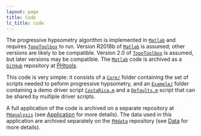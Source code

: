 ```yaml
---
layout: page
title: Code
lc_title: code
---
```


The progressive hypsometry algorithm is implemented in 
[`Matlab`](https://www.mathworks.com/products/matlab.html) and requires 
[`TopoToolbox`](https://topotoolbox.wordpress.com/) to run. 
Version R2018b of [`Matlab`](https://www.mathworks.com/products/matlab.html) 
is assumed; other versions are likely to be compatible.
Version 2.0 of [`TopoToolbox`](https://topotoolbox.wordpress.com/) is assumed, but later
versions may be compatible.
The [`Matlab`](https://www.mathworks.com/products/matlab.html) code is archived as a 
[`GitHub`](https://github.com) repository at [PHtools](PHtools). 

This code is very simple: it consists of a 
[`Core/`](https://github.com/mcunningham917/PHtools/tree/master/Core) folder 
containing the set of scripts needed to peform progressive hypsometry, 
and an [`Example/`](https://github.com/mcunningham917/PHtools/tree/master/Example) 
folder containing a demo driver script
[`CostaRica.m`](https://github.com/mcunningham917/PHtools/tree/master/Example/CostaRica.m) 
and a 
[`Defaults.m`](https://github.com/mcunningham917/PHtools/tree/master/Example/Defaults.m) 
script that can be shared by multiple driver scripts.

A full application of the code is archived on a separate repository 
at [`PHanalysis`](https://github.com/mcunningham917/PHanalysis) 
(see [Application](/PHdoc/Application) for more details). 
The data used in this application are archived 
separately on the [`PHdata`](https://github.com/mcunningham917/PHdata) repository 
(see [Data](/PHdoc/Data) for more details). 